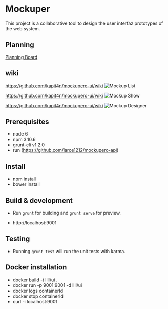 # Mockuper
This project is a collaborative tool to design the user interfaz prototypes of the web system.

## Planning
[Planning Board](https://github.com/kapit4n/mockupero/projects/1)


## wiki
https://github.com/kapit4n/mockupero-ui/wiki
![Mockup List](https://github.com/kapit4n/mockupero-ui/raw/develop/mockups/mockup_list_mockupero.png)

https://github.com/kapit4n/mockupero-ui/wiki
![Mockup Show](https://github.com/kapit4n/mockupero-ui/raw/develop/mockups/mockup_view_page_mockupero.png)

https://github.com/kapit4n/mockupero-ui/wiki
![Mockup Designer](https://github.com/kapit4n/mockupero-ui/raw/develop/mockups/mockup_designer_mockupero.png)

## Prerequisites
* node 6
* npm 3.10.6
* grunt-cli v1.2.0
* run (https://github.com/larce1212/mockupero-api)

## Install
* npm install
* bower install

## Build & development

* Run `grunt` for building and `grunt serve` for preview.

* http://localhost:9001

## Testing

* Running `grunt test` will run the unit tests with karma.

## Docker installation

* docker build -t llll/ui .
* docker run -p 9001:9001 -d llll/ui
* docker logs containerId
* docker stop  containerId
* curl -i localhost:9001

